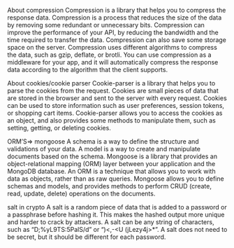 About compression
Compression is a library that helps you to compress the response data. Compression is a process that reduces the size of the data by removing some redundant or unnecessary bits. Compression can improve the performance of your API, by reducing the bandwidth and the time required to transfer the data. Compression can also save some storage space on the server. Compression uses different algorithms to compress the data, such as gzip, deflate, or brotli. You can use compression as a middleware for your app, and it will automatically compress the response data according to the algorithm that the client supports.

About cookies/cookie parser
Cookie-parser is a library that helps you to parse the cookies from the request. Cookies are small pieces of data that are stored in the browser and sent to the server with every request. Cookies can be used to store information such as user preferences, session tokens, or shopping cart items. Cookie-parser allows you to access the cookies as an object, and also provides some methods to manipulate them, such as setting, getting, or deleting cookies.

ORM’S=> mongoose
A schema is a way to define the structure and validations of your data. A model is a way to create and manipulate documents based on the schema. Mongoose is a library that provides an object-relational mapping (ORM) layer between your application and the MongoDB database. An ORM is a technique that allows you to work with data as objects, rather than as raw queries. Mongoose allows you to define schemas and models, and provides methods to perform CRUD (create, read, update, delete) operations on the documents.

salt in crypto
A salt is a random piece of data that is added to a password or a passphrase before hashing it. This makes the hashed output more unique and harder to crack by attackers. A salt can be any string of characters, such as “D;%yL9TS:5PalS/d” or “)<,-<U (jLezy4j>*”. A salt does not need to be secret, but it should be different for each password.